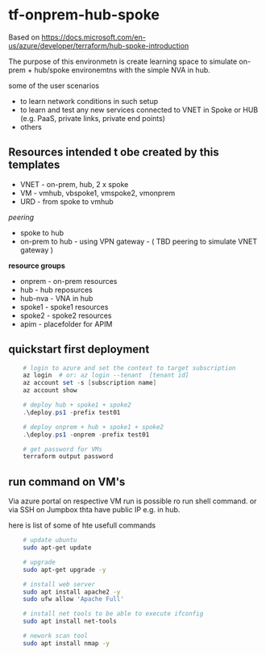 # tf-onprem-hub-spoke

Based on https://docs.microsoft.com/en-us/azure/developer/terraform/hub-spoke-introduction

The purpose of this environmetn is create learning space to simulate on-prem + hub/spoke environemtns with the simple NVA in hub.

some of the user scenarios

- to learn network conditions in such setup
- to learn and test any new services connected to VNET in Spoke or HUB (e.g. PaaS, private links, private end points)
- others

## Resources intended t obe created by this templates

- VNET - on-prem, hub, 2 x spoke
- VM - vmhub, vbspoke1, vmspoke2, vmonprem
- URD - from spoke to vmhub

_peering_

- spoke to hub
- on-prem to hub - using VPN gateway - ( TBD peering to simulate VNET gateway )

**resource groups**

- onprem    - on-prem resources
- hub       - hub reposurces
- hub-nva   - VNA in hub
- spoke1    - spoke1 resources
- spoke2    - spoke2 resources
- apim      - placefolder for APIM

## quickstart first deployment

```powershell
    # login to azure and set the context to target subscription
    az login  # or: az login --tenant  [tenant id]
    az account set -s [subscription name]
    az account show

    # deploy hub + spoke1 + spoke2 
    .\deploy.ps1 -prefix test01

    # deploy onprem + hub + spoke1 + spoke2 
    .\deploy.ps1 -onprem -prefix test01 

    # get password for VMs
    terraform output password
```

## run command on VM's

Via azure portal on respective VM run is possible ro run shell command. or via SSH on Jumpbox thta have public IP e.g. in hub.

here is list of some of hte usefull commands 

```bash
    # update ubuntu
    sudo apt-get update

    # upgrade
    sudo apt-get upgrade -y

    # install web server
    sudo apt install apache2 -y
    sudo ufw allow 'Apache Full'

    # install net tools to be able to execute ifconfig
    sudo apt install net-tools

    # nework scan tool
    sudo apt install nmap -y
```







